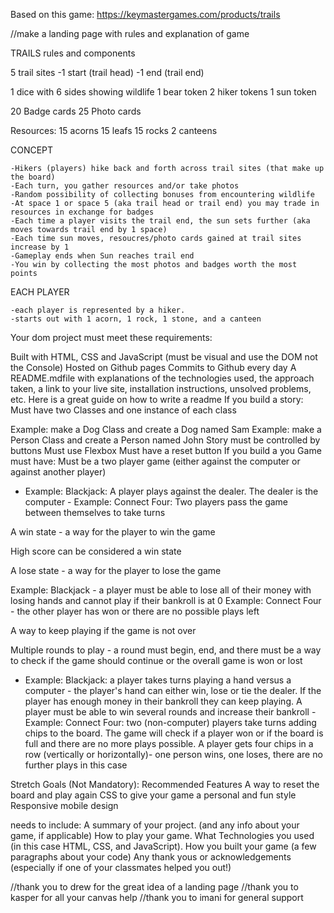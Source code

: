 Based on this game: https://keymastergames.com/products/trails



//make a landing page with rules and explanation of game

TRAILS rules and components


5 trail sites
    -1 start (trail head)
    -1 end (trail end)

1 dice with 6 sides showing wildlife
1 bear token
2 hiker tokens
1 sun token

20 Badge cards
25 Photo cards

Resources:
    15 acorns
    15 leafs
    15 rocks
    2 canteens

CONCEPT

    -Hikers (players) hike back and forth across trail sites (that make up the board) 
    -Each turn, you gather resources and/or take photos
    -Random possibility of collecting bonuses from encountering wildlife
    -At space 1 or space 5 (aka trail head or trail end) you may trade in resources in exchange for badges
    -Each time a player visits the trail end, the sun sets further (aka moves towards trail end by 1 space)
    -Each time sun moves, resoucres/photo cards gained at trail sites increase by 1
    -Gameplay ends when Sun reaches trail end
    -You win by collecting the most photos and badges worth the most points

EACH PLAYER

    -each player is represented by a hiker. 
    -starts out with 1 acorn, 1 rock, 1 stone, and a canteen


Your dom project must meet these requirements:

Built with HTML, CSS and JavaScript (must be visual and use the DOM not the Console)
Hosted on Github pages
Commits to Github every day
A README.mdfile with explanations of the technologies used, the approach taken, a link to your live site, installation instructions, unsolved problems, etc. Here is a great guide on how to write a readme
If you build a story:
Must have two Classes and one instance of each class

Example: make a Dog Class and create a Dog named Sam
Example: make a Person Class and create a Person named John
Story must be controlled by buttons
Must use Flexbox
Must have a reset button
If you build a you Game must have:
Must be a two player game (either against the computer or against another player)
- Example: Blackjack: A player plays against the dealer. The dealer is the computer - Example: Connect Four: Two players pass the game between themselves to take turns

A win state - a way for the player to win the game

High score can be considered a win state

A lose state - a way for the player to lose the game

Example: Blackjack - a player must be able to lose all of their money with losing hands and cannot play if their bankroll is at 0
Example: Connect Four - the other player has won or there are no possible plays left

A way to keep playing if the game is not over

Multiple rounds to play - a round must begin, end, and there must be a way to check if the game should continue or the overall game is won or lost
- Example: Blackjack: a player takes turns playing a hand versus a computer - the player's hand can either win, lose or tie the dealer. If the player has enough money in their bankroll they can keep playing. A player must be able to win several rounds and increase their bankroll - Example: Connect Four: two (non-computer) players take turns adding chips to the board. The game will check if a player won or if the board is full and there are no more plays possible. A player gets four chips in a row (vertically or horizontally)- one person wins, one loses, there are no further plays in this case

Stretch Goals (Not Mandatory):
Recommended Features
A way to reset the board and play again
CSS to give your game a personal and fun style
Responsive mobile design

needs to include:
A summary of your project. (and any info about your game, if applicable)
How to play your game.
What Technologies you used (in this case HTML, CSS, and JavaScript).
How you built your game (a few paragraphs about your code)
Any thank yous or acknowledgements (especially if one of your classmates helped you out!)



//thank you to drew for the great idea of a landing page
//thank you to kasper for all your canvas help
//thank you to imani for general support